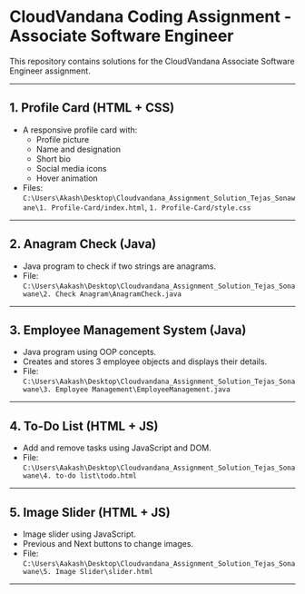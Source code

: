 # CloudVandana Coding Assignment - Associate Software Engineer

This repository contains solutions for the CloudVandana Associate Software Engineer assignment.

---

## 1. Profile Card (HTML + CSS)
- A responsive profile card with:
  - Profile picture
  - Name and designation
  - Short bio
  - Social media icons
  - Hover animation
- Files: `C:\Users\Akash\Desktop\Cloudvandana_Assignment_Solution_Tejas_Sonawane\1. Profile-Card/index.html`, `1. Profile-Card/style.css`

---

## 2. Anagram Check (Java)
- Java program to check if two strings are anagrams.
- File: `C:\Users\Aakash\Desktop\Cloudvandana_Assignment_Solution_Tejas_Sonawane\2. Check Anagram\AnagramCheck.java`

---

## 3. Employee Management System (Java)
- Java program using OOP concepts.
- Creates and stores 3 employee objects and displays their details.
- File: `C:\Users\Aakash\Desktop\Cloudvandana_Assignment_Solution_Tejas_Sonawane\3. Employee Management\EmployeeManagement.java`

---

## 4. To-Do List (HTML + JS)
- Add and remove tasks using JavaScript and DOM.
- File: `C:\Users\Aakash\Desktop\Cloudvandana_Assignment_Solution_Tejas_Sonawane\4. to-do list\todo.html`

---

## 5. Image Slider (HTML + JS)
- Image slider using JavaScript.
- Previous and Next buttons to change images.
- File: `C:\Users\Aakash\Desktop\Cloudvandana_Assignment_Solution_Tejas_Sonawane\5. Image Slider\slider.html`

---

